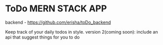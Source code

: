 # ToDo MERN STACK APP

backend -  https://github.com/erisha/toDo_backend

Keep track of your daily todos in style. 
version 2(coming soon): include an api that suggest things for you to do 


